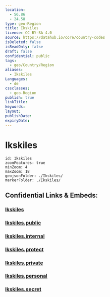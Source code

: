 ```yaml
---
location:
  - 56.86
  - 24.58
type: geo-Region
title: Ikskiles
license: CC BY-SA 4.0
source: https://datahub.io/core/country-codes
isDeleted: false
isReadOnly: false
draft: false
confidential: public
tags:
  - geo/Country/Region
aliases:
  - Ikskiles
Languages:
  - de
cssclasses:
  - geo-Region
publish: true
linkTitle:
keywords:
layout:
publishDate:
expiryDate:
---
```


# Ikskiles

```leaflet
id: Ikskiles
zoomFeatures: true 
minZoom: 4 
maxZoom: 18
geojsonFolder: ./Ikskiles/
markerFolder: ./Ikskiles/
```


## Confidential Links & Embeds: 

### [Ikskiles](/_Standards/Earth/Continent/Europe/Europe~North/Latvia/Counties/Ikskiles.md) 

### [Ikskiles.public](/_public/Earth/Continent/Europe/Europe~North/Latvia/Counties/Ikskiles.public.md) 

### [Ikskiles.internal](/_internal/Earth/Continent/Europe/Europe~North/Latvia/Counties/Ikskiles.internal.md) 

### [Ikskiles.protect](/_protect/Earth/Continent/Europe/Europe~North/Latvia/Counties/Ikskiles.protect.md) 

### [Ikskiles.private](/_private/Earth/Continent/Europe/Europe~North/Latvia/Counties/Ikskiles.private.md) 

### [Ikskiles.personal](/_personal/Earth/Continent/Europe/Europe~North/Latvia/Counties/Ikskiles.personal.md) 

### [Ikskiles.secret](/_secret/Earth/Continent/Europe/Europe~North/Latvia/Counties/Ikskiles.secret.md)

